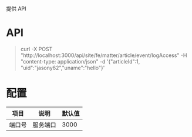 提供 API

# API

> curl -X POST "http://localhost:3000/api/site/fe/matter/article/event/logAccess" -H "content-type: application/json" -d '{"articleId":1, "uid":"jasony62","uname":"hello"}'

# 配置

| 项目   | 说明     | 默认值 |
| ------ | -------- | ------ |
| 端口号 | 服务端口 | 3000   |
